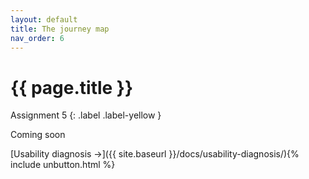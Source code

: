 ```yaml
---
layout: default
title: The journey map
nav_order: 6
---
```


# {{ page.title }}

Assignment 5
{: .label .label-yellow }

Coming soon

[Usability diagnosis →]({{ site.baseurl }}/docs/usability-diagnosis/){% include unbutton.html %}